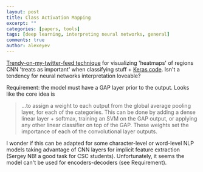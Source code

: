 ```yaml
---
layout: post
title: Class Activation Mapping
excerpt: ""
categories: [papers, tools]
tags: [deep learning, interpreting neural networks, general]
comments: true
author: alexeyev
---
```


[Trendy-on-my-twitter-feed technique](http://cnnlocalization.csail.mit.edu/) 
for visualizing 'heatmaps' of regions CNN 'treats as important' when classifying stuff + 
[Keras code](https://github.com/jacobgil/keras-cam). Isn't a tendency for neural networks interpretation loveable?

Requirement: the model must have a GAP layer prior to the output.
Looks like the core idea is


> ...to assign a weight to each output from the global average pooling layer, for each of the categories. This can be done by adding a dense linear layer + softmax, training an SVM on the GAP output, or applying any other linear classifier on top of the GAP. These weights set the importance of each of the convolutional layer outputs.


I wonder if this can be adapted for some character-level or word-level NLP models taking advantage of CNN layers 
for implicit feature extraction (Sergey NB! a good task for CSC students). Unfortunately, it seems 
the model can't be used for encoders-decoders (see Requirement).
